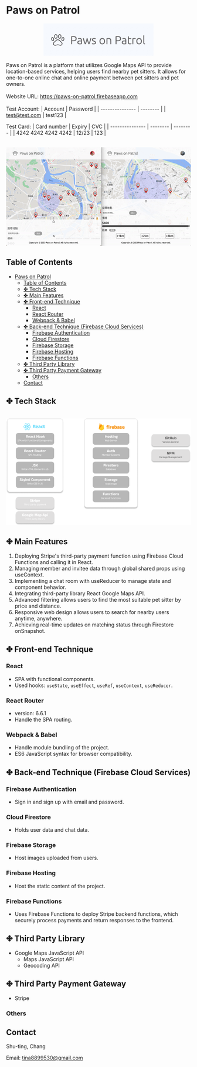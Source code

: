 # Paws on Patrol

<p align='center'> 
<img width='300px' src="./Logo.jpg" />
<p>

Paws on Patrol is a platform that utilizes Google Maps API to provide location-based services, helping users find nearby pet sitters. It allows for one-to-one online chat and online payment between pet sitters and pet owners.
<br/>
<br/>
Website URL: https://paws-on-patrol.firebaseapp.com
<br/>
<br/>
Test Account:
| Account | Password |
| --------------- | -------- |
| test@test.com | test123 |

Test Card:
| Card number | Expiry | CVC |
| --------------- | -------- | -------- |
| 4242 4242 4242 4242 | 12/23 | 123 |

<br/>

<img  src="./demo.gif" />

<br/>

## Table of Contents

- [Paws on Patrol](#paws-on-patrol)
  - [Table of Contents](#table-of-contents)
  - [✤ Tech Stack](#-tech-stack)
  - [✤ Main Features](#-main-features)
  - [✤ Front-end Technique](#-front-end-technique)
    - [React](#react)
    - [React Router](#react-router)
    - [Webpack \& Babel](#webpack--babel)
  - [✤ Back-end Technique (Firebase Cloud Services)](#-back-end-technique-firebase-cloud-services)
    - [Firebase Authentication](#firebase-authentication)
    - [Cloud Firestore](#cloud-firestore)
    - [Firebase Storage](#firebase-storage)
    - [Firebase Hosting](#firebase-hosting)
    - [Firebase Functions](#firebase-functions)
  - [✤ Third Party Library](#-third-party-library)
  - [✤ Third Party Payment Gateway](#-third-party-payment-gateway)
    - [Others](#others)
  - [Contact](#contact)

## ✤ Tech Stack

<br>
<img width='700px' src="./tech-stack.png" />

## ✤ Main Features

1. Deploying Stripe's third-party payment function using Firebase Cloud Functions and calling it in React.
2. Managing member and invitee data through global shared props using useContext.
3. Implementing a chat room with useReducer to manage state and component behavior.
4. Integrating third-party library React Google Maps API.
5. Advanced filtering allows users to find the most suitable pet sitter by price and distance.
6. Responsive web design allows users to search for nearby users anytime, anywhere.
7. Achieving real-time updates on matching status through Firestore onSnapshot.

## ✤ Front-end Technique

### React

- SPA with functional components.
- Used hooks: `useState`, `useEffect`, `useRef`, `useContext`, `useReducer`.

### React Router

- version: 6.6.1
- Handle the SPA routing.

### Webpack & Babel

- Handle module bundling of the project.
- ES6 JavaScript syntax for browser compatibility.

## ✤ Back-end Technique (Firebase Cloud Services)

### Firebase Authentication

- Sign in and sign up with email and password.

### Cloud Firestore

- Holds user data and chat data.

### Firebase Storage

- Host images uploaded from users.

### Firebase Hosting

- Host the static content of the project.

### Firebase Functions

- Uses Firebase Functions to deploy Stripe backend functions, which securely process payments and return responses to the frontend.

## ✤ Third Party Library

- Google Maps JavaScript API
  - Maps JavaScript API
  - Geocoding API

## ✤ Third Party Payment Gateway

- Stripe

### Others

## Contact

Shu-ting, Chang
<br/>

Email: tina8899530@gmail.com
